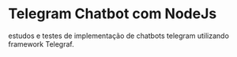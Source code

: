 # Telegram Chatbot com NodeJs 

estudos e testes de implementação de chatbots telegram utilizando framework Telegraf.